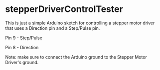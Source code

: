 # stepperDriverControlTester

This is just a simple Arduino sketch for controlling a stepper motor driver that uses a Direction pin and a Step/Pulse pin.

Pin 9 - Step/Pulse

Pin 8 - Direction

Note: make sure to connect the Arduino ground to the Stepper Motor Driver's ground.
